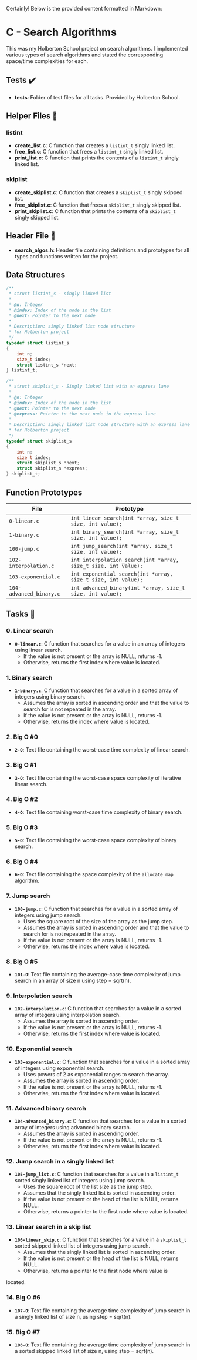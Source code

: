 Certainly! Below is the provided content formatted in Markdown:

# C - Search Algorithms
This was my Holberton School project on search algorithms. I implemented various types of search algorithms and stated the corresponding space/time complexities for each.

## Tests ✔️
- **tests**: Folder of test files for all tasks. Provided by Holberton School.

## Helper Files 🙌
### listint
- **create_list.c**: C function that creates a `listint_t` singly linked list.
- **free_list.c**: C function that frees a `listint_t` singly linked list.
- **print_list.c**: C function that prints the contents of a `listint_t` singly linked list.

### skiplist
- **create_skiplist.c**: C function that creates a `skiplist_t` singly skipped list.
- **free_skiplist.c**: C function that frees a `skiplist_t` singly skipped list.
- **print_skiplist.c**: C function that prints the contents of a `skiplist_t` singly skipped list.

## Header File 📁
- **search_algos.h**: Header file containing definitions and prototypes for all types and functions written for the project.

## Data Structures
```c
/**
 * struct listint_s - singly linked list
 *
 * @n: Integer
 * @index: Index of the node in the list
 * @next: Pointer to the next node
 *
 * Description: singly linked list node structure
 * for Holberton project
 */
typedef struct listint_s
{
    int n;
    size_t index;
    struct listint_s *next;
} listint_t;

/**
 * struct skiplist_s - Singly linked list with an express lane
 *
 * @n: Integer
 * @index: Index of the node in the list
 * @next: Pointer to the next node
 * @express: Pointer to the next node in the express lane
 *
 * Description: singly linked list node structure with an express lane
 * for Holberton project
 */
typedef struct skiplist_s
{
    int n;
    size_t index;
    struct skiplist_s *next;
    struct skiplist_s *express;
} skiplist_t;
```

## Function Prototypes
| File              | Prototype                                             |
|-------------------|-------------------------------------------------------|
| `0-linear.c`      | `int linear_search(int *array, size_t size, int value);`                     |
| `1-binary.c`      | `int binary_search(int *array, size_t size, int value);`                     |
| `100-jump.c`      | `int jump_search(int *array, size_t size, int value);`                     |
| `102-interpolation.c` | `int interpolation_search(int *array, size_t size, int value);`               |
| `103-exponential.c`   | `int exponential_search(int *array, size_t size, int value);`               |
| `104-advanced_binary.c` | `int advanced_binary(int *array, size_t size, int value);`                 |

## Tasks 📃
### 0. Linear search
- **`0-linear.c`**: C function that searches for a value in an array of integers using linear search.
  - If the value is not present or the array is NULL, returns -1.
  - Otherwise, returns the first index where value is located.

### 1. Binary search
- **`1-binary.c`**: C function that searches for a value in a sorted array of integers using binary search.
  - Assumes the array is sorted in ascending order and that the value to search for is not repeated in the array.
  - If the value is not present or the array is NULL, returns -1.
  - Otherwise, returns the index where value is located.

### 2. Big O #0
- **`2-O`**: Text file containing the worst-case time complexity of linear search.

### 3. Big O #1
- **`3-O`**: Text file containing the worst-case space complexity of iterative linear search.

### 4. Big O #2
- **`4-O`**: Text file containing worst-case time complexity of binary search.

### 5. Big O #3
- **`5-O`**: Text file containing the worst-case space complexity of binary search.

### 6. Big O #4
- **`6-O`**: Text file containing the space complexity of the `allocate_map` algorithm.

### 7. Jump search
- **`100-jump.c`**: C function that searches for a value in a sorted array of integers using jump search.
  - Uses the square root of the size of the array as the jump step.
  - Assumes the array is sorted in ascending order and that the value to search for is not repeated in the array.
  - If the value is not present or the array is NULL, returns -1.
  - Otherwise, returns the index where value is located.

### 8. Big O #5
- **`101-O`**: Text file containing the average-case time complexity of jump search in an array of size n using step = sqrt(n).

### 9. Interpolation search
- **`102-interpolation.c`**: C function that searches for a value in a sorted array of integers using interpolation search.
  - Assumes the array is sorted in ascending order.
  - If the value is not present or the array is NULL, returns -1.
  - Otherwise, returns the first index where value is located.

### 10. Exponential search
- **`103-exponential.c`**: C function that searches for a value in a sorted array of integers using exponential search.
  - Uses powers of 2 as exponential ranges to search the array.
  - Assumes the array is sorted in ascending order.
  - If the value is not present or the array is NULL, returns -1.
  - Otherwise, returns the first index where value is located.

### 11. Advanced binary search
- **`104-advanced_binary.c`**: C function that searches for a value in a sorted array of integers using advanced binary search.
  - Assumes the array is sorted in ascending order.
  - If the value is not present or the array is NULL, returns -1.
  - Otherwise, returns the first index where value is located.

### 12. Jump search in a singly linked list
- **`105-jump_list.c`**: C function that searches for a value in a `listint_t` sorted singly linked list of integers using jump search.
  - Uses the square root of the list size as the jump step.
  - Assumes that the singly linked list is sorted in ascending order.
  - If the value is not present or the head of the list is NULL, returns NULL.
  - Otherwise, returns a pointer to the first node where value is located.

### 13. Linear search in a skip list
- **`106-linear_skip.c`**: C function that searches for a value in a `skiplist_t` sorted skipped linked list of integers using jump search.
  - Assumes that the singly linked list is sorted in ascending order.
  - If the value is not present or the head of the list is NULL, returns NULL.
  - Otherwise, returns a pointer to the first node where value is

 located.

### 14. Big O #6
- **`107-O`**: Text file containing the average time complexity of jump search in a singly linked list of size n, using step = sqrt(n).

### 15. Big O #7
- **`108-O`**: Text file containing the average time complexity of jump search in a sorted skipped linked list of size n, using step = sqrt(n).
